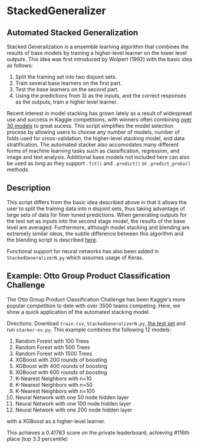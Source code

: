 # StackedGeneralizer
## Automated Stacked Generalization 
Stacked Generalization is a ensemble learning algorithm that combines the results of base models by training a higher-level learner on the lower level outputs. This idea was first introduced by Wolpert (1992) with the basic idea as follows:

1. Split the training set into two disjoint sets.
2. Train several base learners on the first part.
3. Test the base learners on the second part.
4. Using the predictions from 3) as the inputs, and the correct responses as the outputs, train a higher level learner.

Recent interest in model stacking has grown lately as a result of widespread use and success in Kaggle competitions, with winners often combining [over 30 models](https://www.kaggle.com/c/otto-group-product-classification-challenge/discussion/14335#184498) to great sucess. This script simplifies the model selection process by allowing users to choose any number of models, number of folds used for cross-validation, the higher-level stacking model, and data stratification. The automated stacker also accomodates many different forms of machine learning tasks such as classification, regression, and image and text analysis. Additional base models not included here can also be used as long as they support `.fit()` and `.predict()` or `.predict_proba()` methods. 

## Description
This script differs from the basic idea described above in that it allows the user to split the training data into n disjoint sets, thus taking advantage of large sets of data for finer tuned predictions. When generating outputs for the test set as inputs into the second stage model, the results of the base level are averaged. Furthermore, although model stacking and blending are extremely similar ideas, the subtle difference between this algorithm and the blending script is described [here](https://github.com/youngrao/blender). 

Functional support for neural networks has also been added in `StackedGeneralizerN.py` which assumes usage of Keras. 

## Example: Otto Group Product Classification Challenge
The Otto Group Product Classification Challenge has been Kaggle's more popular competition to date with over 3500 teams competing. Here, we show a quick application of the automated stacking model.

Directions: Download `train.csv`, `StackedGeneralizerN.py`, [the test set](https://www.kaggle.com/c/otto-group-product-classification-challenge/data) and run `stacker-ex.py`.
This example combines the following 12 models:
1. Random Forest with 100 Trees
2. Random Forest with 500 Trees
3. Random Forest with 1500 Trees
4. XGBoost with 200 rounds of boosting
5. XGBoost with 400 rounds of boosting
6. XGBoost with 600 rounds of boosting
7. K-Nearest Neighbors with n=10
8. K-Nearest Neighbors with n=50
9. K-Nearest Neighbors with n=100
10. Neural Network with one 50 node hidden layer
11. Neural Network with one 100 node hidden layer
12. Neural Network with one 200 node hidden layer

with a XGBoost as a higher-level learner. 

This achieves a 0.41783 score on the private leaderboard, achieving #116th place (top 3.3 percentile)
